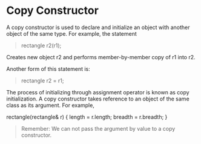 # Copy Constructor

A copy constructor is used to declare and initialize an object with another object of the same type.
For example, the statement

> rectangle r2(r1);

Creates new object r2 and performs member-by-member copy of r1 into r2.

Another form of this statement is:

> rectangle r2 = r1;

The process of initializing through assignment operator is known as copy initialization.
A copy constructor takes reference to an object of the same class as its argument. For example,

rectangle(rectangle& r)
{
length = r.length;
breadth = r.breadth;
}

> Remember: We can not pass the argument by value to a copy constructor.
